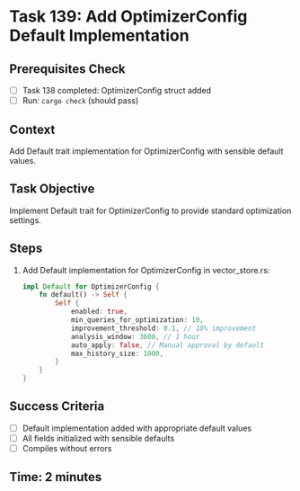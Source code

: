 # Task 139: Add OptimizerConfig Default Implementation

## Prerequisites Check
- [ ] Task 138 completed: OptimizerConfig struct added
- [ ] Run: `cargo check` (should pass)

## Context
Add Default trait implementation for OptimizerConfig with sensible default values.

## Task Objective
Implement Default trait for OptimizerConfig to provide standard optimization settings.

## Steps
1. Add Default implementation for OptimizerConfig in vector_store.rs:
   ```rust
   impl Default for OptimizerConfig {
       fn default() -> Self {
           Self {
               enabled: true,
               min_queries_for_optimization: 10,
               improvement_threshold: 0.1, // 10% improvement
               analysis_window: 3600, // 1 hour
               auto_apply: false, // Manual approval by default
               max_history_size: 1000,
           }
       }
   }
   ```

## Success Criteria
- [ ] Default implementation added with appropriate default values
- [ ] All fields initialized with sensible defaults
- [ ] Compiles without errors

## Time: 2 minutes